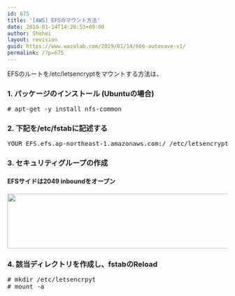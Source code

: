 ```yaml
---
id: 675
title: '[AWS] EFSのマウント方法'
date: 2019-01-14T14:28:53+09:00
author: Shohei
layout: revision
guid: https://www.wazalab.com/2019/01/14/666-autosave-v1/
permalink: /?p=675
---
```

EFSのルートを/etc/letsencryptをマウントする方法は、

<h3>1. パッケージのインストール (Ubuntuの場合)</h3>

<pre class="theme:dark-terminal lang:default decode:true " ># apt-get -y install nfs-common</pre>

<h3>2. 下記を/etc/fstabに記述する</h3>

<pre class="theme:dark-terminal lang:default decode:true " >YOUR_EFS.efs.ap-northeast-1.amazonaws.com:/ /etc/letsencrypt nfs4 nfsvers=4.1,rsize=1048576,wsize=1048576,hard,timeo=600,retrans=2,_netdev 0 0</pre>

<h3>3. セキュリティグループの作成</h3>

<h4>EFSサイドは2049 inboundをオープン</h4>

<img src="https://www.wazalab.com/wp-content/uploads/2019/01/スクリーンショット-2019-01-14-14.26.44-1024x125.png" alt="" width="1024" height="125" class="alignnone size-large wp-image-674" />

<h3>4. 該当ディレクトリを作成し、fstabのReload</h3>

<pre class="theme:dark-terminal lang:default decode:true " ># mkdir /etc/letsencrpyt 
# mount -a </pre>